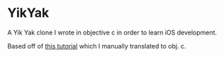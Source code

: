 # YikYak
A Yik Yak clone I wrote in objective c in order to learn iOS development.   

Based off of [this tutorial](http://shrikar.com/ios-app-design-using-xcode-6-and-interface-builder-yik-yak-clone-part-1/) which I manually translated to obj. c.
